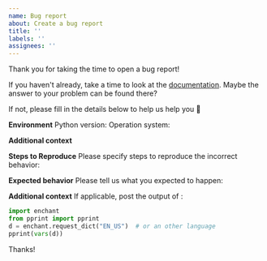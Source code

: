```yaml
---
name: Bug report
about: Create a bug report
title: ''
labels: ''
assignees: ''
---
```


Thank you for taking the time to open a bug report!

If you haven't already, take a time to look at the [documentation](https://pyenchant.github.io/pyenchant/). Maybe the answer to your problem can be found there?

If not, please fill in the details below to help us help you 🙂

**Environment**
Python version:
Operation system:

**Additional context**

**Steps to Reproduce**
Please specify steps to reproduce the incorrect behavior:

**Expected behavior**
Please tell us what you expected to happen:

**Additional context**
If applicable, post the output of :

```python
import enchant
from pprint import pprint
d = enchant.request_dict("EN_US")  # or an other language
pprint(vars(d))
```

Thanks!
